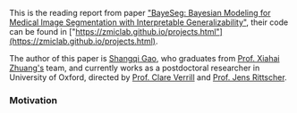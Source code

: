 This is the reading report from paper ["BayeSeg: Bayesian Modeling for Medical Image Segmentation with Interpretable Generalizability"](https://arxiv.org/abs/2303.01710), 
their code can be found in ["https://zmiclab.github.io/projects.html"](https://zmiclab.github.io/projects.html).

The author of this paper is [Shangqi Gao](https://shangqigao.github.io/#), who graduates from [Prof. Xiahai Zhuang's](https://zmiclab.github.io/zxh/) team, 
and currently works as a postdoctoral researcher in University of Oxford, directed by [Prof. Clare Verrill](https://www.nds.ox.ac.uk/team/clare-verrill) and [Prof. Jens Rittscher](https://www.ndm.ox.ac.uk/team/jens-rittscher).

### Motivation

